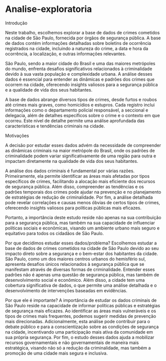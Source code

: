 # Analise-exploratoria

Introdução

Neste trabalho, escolhemos explorar a base de dados de crimes cometidos na cidade de São Paulo, fornecida por órgãos de segurança pública. A base de dados contém informações detalhadas sobre boletins de ocorrência registrados na cidade, incluindo a natureza do crime, a data e hora da ocorrência, a localização, e outras informações relevantes.

São Paulo, sendo a maior cidade do Brasil e uma das maiores metrópoles do mundo, enfrenta desafios significativos relacionados à criminalidade devido à sua vasta população e complexidade urbana. A análise desses dados é essencial para entender as dinâmicas e padrões dos crimes que ocorrem na cidade, oferecendo insights valiosos para a segurança pública e a qualidade de vida dos seus habitantes.

A base de dados abrange diversos tipos de crimes, desde furtos e roubos até crimes mais graves, como homicídios e estupros. Cada registro inclui informações como o departamento policial responsável, a seccional e delegacia, além de detalhes específicos sobre o crime e o contexto em que ocorreu. Este nível de detalhe permite uma análise aprofundada das características e tendências criminais na cidade.


Motivações

A decisão por estudar esses dados advém da necessidade de compreender as dinâmicas criminais na maior metrópole do Brasil, onde os padrões de criminalidade podem variar significativamente de uma região para outra e impactam diretamente na qualidade de vida dos seus habitantes.

A análise dos dados criminais é fundamental por várias razões. Primeiramente, ela permite identificar as áreas mais afetadas por tipos específicos de crimes, facilitando a alocação mais eficiente dos recursos de segurança pública. Além disso, compreender as tendências e os padrões temporais dos crimes pode ajudar na prevenção e no planejamento de estratégias de redução de criminalidade. Por fim, a análise detalhada pode revelar correlações e causas menos óbvias de certos tipos de crimes, oferecendo insights valiosos para políticas públicas mais eficazes.

Portanto, a importância deste estudo reside não apenas na sua contribuição para a segurança pública, mas também na sua capacidade de influenciar políticas sociais e econômicas, visando um ambiente urbano mais seguro e equitativo para todos os cidadãos de São Paulo.

Por que decidimos estudar esses dados/problema?
Escolhemos estudar a base de dados de crimes cometidos na cidade de São Paulo devido ao seu impacto direto sobre a segurança e o bem-estar dos habitantes da cidade. São Paulo, como um dos maiores centros urbanos do hemisfério sul, apresenta desafios únicos relacionados à segurança pública que se manifestam através de diversas formas de criminalidade. Entender esses padrões não é apenas uma questão de segurança pública, mas também de desenvolvimento social e econômico. Além disso, a cidade tem uma cobertura significativa de dados, o que permite uma análise detalhada e o desenvolvimento de intervenções baseadas em evidências.

Por que ele é importante?
A importância de estudar os dados criminais de São Paulo reside na capacidade de informar políticas públicas e estratégias de segurança mais eficazes. Ao identificar as áreas mais vulneráveis e os tipos de crimes mais frequentes, podemos sugerir medidas de prevenção mais direcionadas. Adicionalmente, esta análise pode contribuir para o debate público e para a conscientização sobre as condições de segurança na cidade, incentivando uma participação mais ativa da comunidade em sua própria segurança. Por fim, o estudo desses dados ajuda a mobilizar recursos governamentais e não governamentais de maneira mais estratégica, visando não só a redução da criminalidade, mas também a promoção de uma cidade mais segura e inclusiva.
